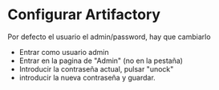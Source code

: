 # Configurar Artifactory
Por defecto el usuario el admin/password, hay que cambiarlo
* Entrar como usuario admin
* Entrar en la pagina de "Admin" (no en la pestaña)
* Introducir la contraseña actual, pulsar "unock"
* introducir la nueva contraseña y guardar.
